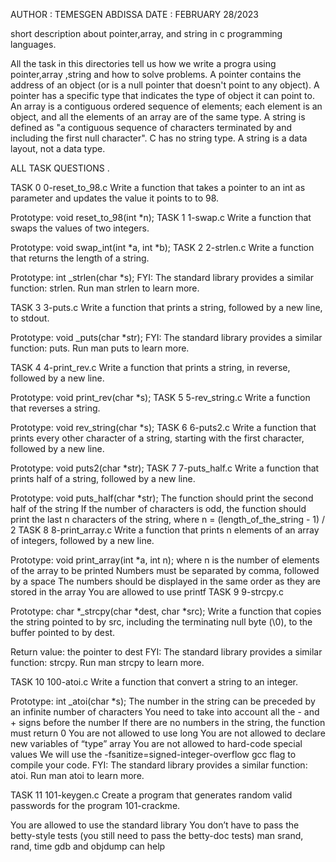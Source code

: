 
AUTHOR : TEMESGEN ABDISSA
DATE : FEBRUARY 28/2023


short description about pointer,array, and string in c programming languages.

All the task in this directories tell us how we write a progra using pointer,array ,string and how to solve problems.
A pointer contains the address of an object (or is a null pointer that doesn't point to any object). A pointer has a specific type that indicates the type of object it can point to.
An array is a contiguous ordered sequence of elements; each element is an object, and all the elements of an array are of the same type.
A string is defined as "a contiguous sequence of characters terminated by and including the first null character". C has no string type. A string is a data layout, not a data type.

ALL TASK QUESTIONS .

TASK 0 0-reset_to_98.c Write a function that takes a pointer to an int as parameter and updates the value it points to to 98.

Prototype: void reset_to_98(int *n);
TASK 1 1-swap.c Write a function that swaps the values of two integers.

Prototype: void swap_int(int *a, int *b);
TASK 2 2-strlen.c Write a function that returns the length of a string.

Prototype: int _strlen(char *s);
FYI: The standard library provides a similar function: strlen. Run man strlen to learn more.

TASK 3 3-puts.c Write a function that prints a string, followed by a new line, to stdout.

Prototype: void _puts(char *str);
FYI: The standard library provides a similar function: puts. Run man puts to learn more.

TASK 4 4-print_rev.c Write a function that prints a string, in reverse, followed by a new line.

Prototype: void print_rev(char *s);
TASK 5 5-rev_string.c Write a function that reverses a string.

Prototype: void rev_string(char *s);
TASK 6 6-puts2.c Write a function that prints every other character of a string, starting with the first character, followed by a new line.

Prototype: void puts2(char *str);
TASK 7 7-puts_half.c Write a function that prints half of a string, followed by a new line.

Prototype: void puts_half(char *str);
The function should print the second half of the string
If the number of characters is odd, the function should print the last n characters of the string, where n = (length_of_the_string - 1) / 2
TASK 8 8-print_array.c Write a function that prints n elements of an array of integers, followed by a new line.

Prototype: void print_array(int *a, int n);
where n is the number of elements of the array to be printed
Numbers must be separated by comma, followed by a space
The numbers should be displayed in the same order as they are stored in the array
You are allowed to use printf
TASK 9 9-strcpy.c

Prototype: char *_strcpy(char *dest, char *src);
Write a function that copies the string pointed to by src, including the terminating null byte (\0), to the buffer pointed to by dest.

Return value: the pointer to dest
FYI: The standard library provides a similar function: strcpy. Run man strcpy to learn more.

TASK 10 100-atoi.c Write a function that convert a string to an integer.

Prototype: int _atoi(char *s);
The number in the string can be preceded by an infinite number of characters
You need to take into account all the - and + signs before the number
If there are no numbers in the string, the function must return 0
You are not allowed to use long
You are not allowed to declare new variables of “type” array
You are not allowed to hard-code special values
We will use the -fsanitize=signed-integer-overflow gcc flag to compile your code.
FYI: The standard library provides a similar function: atoi. Run man atoi to learn more.

TASK 11 101-keygen.c Create a program that generates random valid passwords for the program 101-crackme.

You are allowed to use the standard library
You don’t have to pass the betty-style tests (you still need to pass the betty-doc tests)
man srand, rand, time
gdb and objdump can help
